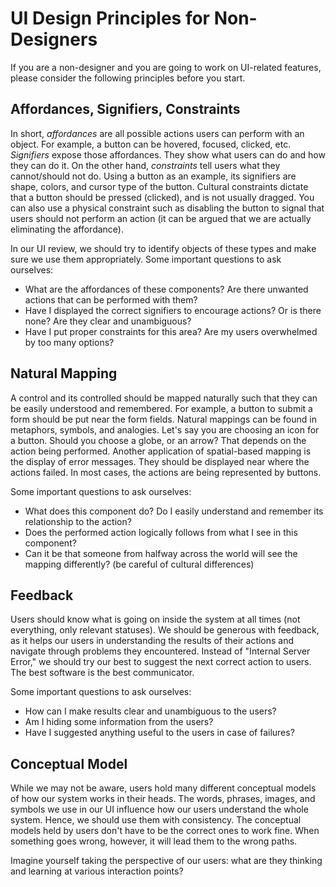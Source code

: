 # UI Design Principles for Non-Designers

If you are a non-designer and you are going to work on UI-related features, please consider the following principles before you start.

## Affordances, Signifiers, Constraints

In short, *affordances* are all possible actions users can perform with an object.
For example, a button can be hovered, focused, clicked, etc.
*Signifiers* expose those affordances. They show what users can do and how they can do it.
On the other hand, *constraints* tell users what they cannot/should not do.
Using a button as an example, its signifiers are shape, colors, and cursor type of the button.
Cultural constraints dictate that a button should be pressed (clicked), and is not usually dragged.
You can also use a physical constraint such as disabling the button to signal that users should not perform an action (it can be argued that we are actually eliminating the affordance).

In our UI review, we should try to identify objects of these types and make sure we use them appropriately.
Some important questions to ask ourselves:
* What are the affordances of these components? Are there unwanted actions that can be performed with them?
* Have I displayed the correct signifiers to encourage actions? Or is there none? Are they clear and unambiguous?
* Have I put proper constraints for this area? Are my users overwhelmed by too many options?

## Natural Mapping

A control and its controlled should be mapped naturally such that they can be easily understood and remembered.
For example, a button to submit a form should be put near the form fields. Natural mappings can be found in metaphors, symbols, and analogies.
Let's say you are choosing an icon for a button. Should you choose a globe, or an arrow? That depends on the action being performed.
Another application of spatial-based mapping is the display of error messages. They should be displayed near where the actions failed. In most cases, the actions are being represented by buttons.

Some important questions to ask ourselves:
* What does this component do? Do I easily understand and remember its relationship to the action?
* Does the performed action logically follows from what I see in this component?
* Can it be that someone from halfway across the world will see the mapping differently? (be careful of cultural differences)

## Feedback

Users should know what is going on inside the system at all times (not everything, only relevant statuses).
We should be generous with feedback, as it helps our users in understanding the results of their actions and navigate through problems they encountered.
Instead of "Internal Server Error," we should try our best to suggest the next correct action to users. The best software is the best communicator.

Some important questions to ask ourselves:
* How can I make results clear and unambiguous to the users?
* Am I hiding some information from the users?
* Have I suggested anything useful to the users in case of failures?

## Conceptual Model

While we may not be aware, users hold many different conceptual models of how our system works in their heads.
The words, phrases, images, and symbols we use in our UI influence how our users understand the whole system. Hence, we should use them with consistency.
The conceptual models held by users don't have to be the correct ones to work fine. When something goes wrong, however, it will lead them to the wrong paths.

Imagine yourself taking the perspective of our users: what are they thinking and learning at various interaction points?
